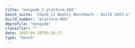 ```yaml
---
title: "mongodb 2 platform-966"
bench_suite: "25w18 CI Weekly Benchmark - Build 2023.x"
build_number: "platform-966"
dbprofile: "mongodb"
classifier: ""
date: 2025-04-28T03:26:17
type: "bench"
---
```

